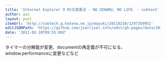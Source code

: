 ```yaml
---
title: 'Internet Explorer 9 RCの変更点 - NO UIHARU, NO LIFE. - subtech'
author: azu
layout: post
itemUrl: 'http://subtech.g.hatena.ne.jp/mayuki/20110210/1297359952'
editJSONPath: 'https://github.com/jser/jser.info/edit/gh-pages/data/2011/02/index.json'
date: '2011-02-18T09:55:00Z'
---
```

タイマーの分解能が変更、documentの再定義が不可になる、window.performanceに変更などなど

